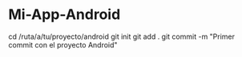 # Mi-App-Android
cd /ruta/a/tu/proyecto/android
git init
git add .
git commit -m "Primer commit con el proyecto Android"
  
